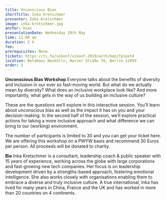 ```yaml
---
title: Unconscious Bias
shortTitle: Inka Kretschmer
presenter: Inka Kretschmer
image: inka-kretschmer.jpg
anchor: bias
presentationDate: Wednesday 29th May
time: 11:00 am
duration: 2 h
fee: 
prerequisites: None
tickets: https://ti.to/uikonf/uikonf-2019/with/bepifplpet4
location: BetaHaus Neukölln, Harzer Straße 39, Berlin 12059
order: 2
---
```


**Unconscious Bias Workshop**
Everyone talks about the benefits of diversity and inclusion in our ever so fast-moving world. But what do we actually mean by diversity? What does an inclusive workplace look like? And more importantly, what gets in the way of us building an inclusive culture?

These are the questions we’ll explore in this interactive session. You’ll learn about unconscious bias as well as the impact it has on you and your decision-making. In the second half of the session, we’ll explore practical actions for taking a more inclusive approach and what difference we can bring to our (working) environment.

The number of participants is limited to 30 and you can get your ticket here.  We are offering this workshop on a PWYW basis and recommend 30 Euros per person. All proceeds will be donated to charity. 

**Bio**
Inka Kretschmer is a consultant, leadership coach & public speaker with 15 years of experience, working across the globe with large corporations and fast-growing new tech companies. Her focus is on leadership development driven by a strengths-based approach, fostering emotional intelligence. She also works closely with organisations enabling them to embrace a diverse and truly inclusive culture. A true international, Inka has lived for many years in China, France and the UK and has worked in more than 20 countries on 4 continents.